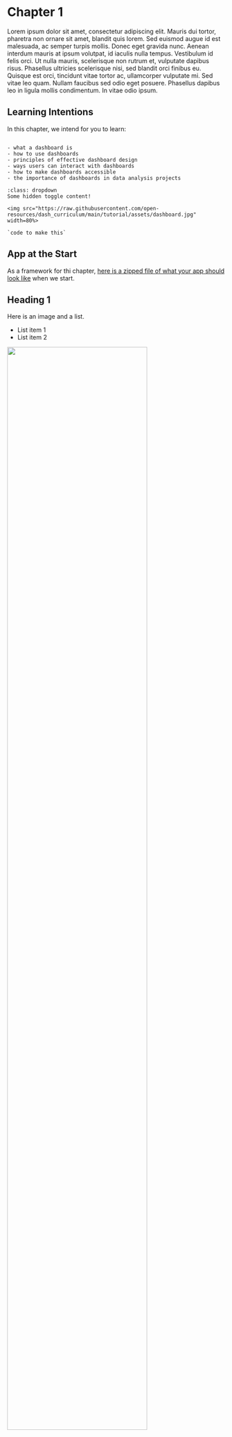# Chapter 1

Lorem ipsum dolor sit amet, consectetur adipiscing elit. Mauris dui tortor, pharetra non ornare sit amet, blandit quis lorem.
Sed euismod augue id est malesuada, ac semper turpis mollis. Donec eget gravida nunc.
Aenean interdum mauris at ipsum volutpat, id iaculis nulla tempus.
Vestibulum id felis orci.
Ut nulla mauris, scelerisque non rutrum et, vulputate dapibus risus.
Phasellus ultricies scelerisque nisi, sed blandit orci finibus eu. Quisque est orci, tincidunt vitae tortor ac, ullamcorper vulputate mi.
Sed vitae leo quam. Nullam faucibus sed odio eget posuere. Phasellus dapibus leo in ligula mollis condimentum.
In vitae odio ipsum.

## Learning Intentions

In this chapter, we intend for you to learn:

```{admonition} Learning Intentions

- what a dashboard is
- how to use dashboards
- principles of effective dashboard design
- ways users can interact with dashboards
- how to make dashboards accessible
- the importance of dashboards in data analysis projects
```

```{admonition} Click the button to reveal the end result of this chapter!
:class: dropdown
Some hidden toggle content!

<img src="https://raw.githubusercontent.com/open-resources/dash_curriculum/main/tutorial/assets/dashboard.jpg" width=80%>

`code to make this`
```

## App at the Start

As a framework for thi chapter, [here is a zipped file of what your app should look like](https://sportsnet.ca) when we start.

## Heading 1

Here is an image and a list.

- List item 1
- List item 2

<img src="https://raw.githubusercontent.com/open-resources/dash_curriculum/main/tutorial/assets/dashboard.jpg" width=80%>
     
## Heading 2

```{tip} text
some more text...
```

## Heading 3

```
import dash
```

```{attention} text
some more text...
```

## Heading 4

## App at the end

At the end of this chapter, [here is a zipped file of what your app should look like](https://sportsnet.ca)
